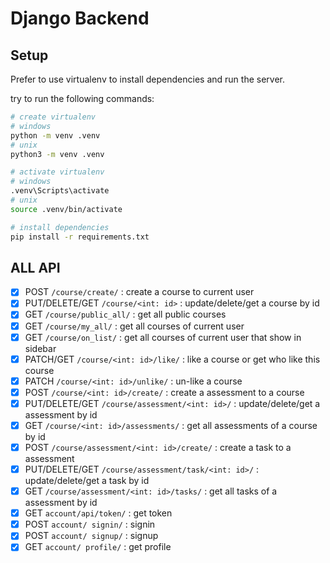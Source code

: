 # Django Backend

## Setup

Prefer to use virtualenv to install dependencies and run the server.

try to run the following commands:

```bash
# create virtualenv
# windows
python -m venv .venv
# unix
python3 -m venv .venv

# activate virtualenv
# windows
.venv\Scripts\activate
# unix
source .venv/bin/activate

# install dependencies
pip install -r requirements.txt
```
## ALL API

- [x] POST `/course/create/` : create a course to current user
- [x] PUT/DELETE/GET `/course/<int: id>` : update/delete/get a course by id
- [x] GET `/course/public_all/` : get all public courses
- [x] GET `/course/my_all/` : get all courses of current user
- [x] GET `/course/on_list/` : get all courses of current user that show in sidebar
- [x] PATCH/GET `/course/<int: id>/like/` : like a course or get who like this course
- [x] PATCH `/course/<int: id>/unlike/` : un-like a course
- [x] POST `/course/<int: id>/create/` : create a assessment to a course
- [x] PUT/DELETE/GET `/course/assessment/<int: id>/` : update/delete/get a assessment by id
- [x] GET `/course/<int: id>/assessments/` : get all assessments of a course by id
- [x] POST `/course/assessment/<int: id>/create/` : create a task to a assessment
- [x] PUT/DELETE/GET `/course/assessment/task/<int: id>/` : update/delete/get a task by id
- [x] GET `/course/assessment/<int: id>/tasks/` : get all tasks of a assessment by id
- [x] GET `account/api/token/` : get token
- [x] POST `account/ signin/` : signin
- [x] POST `account/ signup/` : signup
- [x] GET `account/ profile/` : get profile